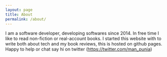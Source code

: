 ```yaml
---
layout: page
title: About
permalink: /about/
---
```


I am a software developer, developing softwares since 2014. In free time I like to read non-fiction or real-account books. I started this website with to write both about tech and my book reviews, this is hosted on github pages. Happy to help or chat say hi on twitter (https://twitter.com/man_punia)
